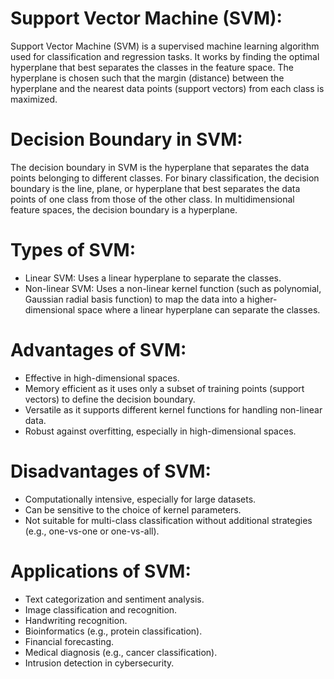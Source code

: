 
# Support Vector Machine (SVM):

Support Vector Machine (SVM) is a supervised machine learning algorithm used for classification and regression tasks. It works by finding the optimal hyperplane that best separates the classes in the feature space. The hyperplane is chosen such that the margin (distance) between the hyperplane and the nearest data points (support vectors) from each class is maximized.

# Decision Boundary in SVM:

The decision boundary in SVM is the hyperplane that separates the data points belonging to different classes. For binary classification, the decision boundary is the line, plane, or hyperplane that best separates the data points of one class from those of the other class. In multidimensional feature spaces, the decision boundary is a hyperplane.

# Types of SVM:

- Linear SVM: Uses a linear hyperplane to separate the classes.
- Non-linear SVM: Uses a non-linear kernel function (such as polynomial, Gaussian radial basis function) to map the data into a higher-dimensional space where a linear hyperplane can separate the classes.

# Advantages of SVM:

- Effective in high-dimensional spaces.
- Memory efficient as it uses only a subset of training points (support vectors) to define the decision boundary.
- Versatile as it supports different kernel functions for handling non-linear data.
- Robust against overfitting, especially in high-dimensional spaces.

# Disadvantages of SVM:

- Computationally intensive, especially for large datasets.
- Can be sensitive to the choice of kernel parameters.
- Not suitable for multi-class classification without additional strategies (e.g., one-vs-one or one-vs-all).

# Applications of SVM:

- Text categorization and sentiment analysis.
- Image classification and recognition.
- Handwriting recognition.
- Bioinformatics (e.g., protein classification).
- Financial forecasting.
- Medical diagnosis (e.g., cancer classification).
- Intrusion detection in cybersecurity.
